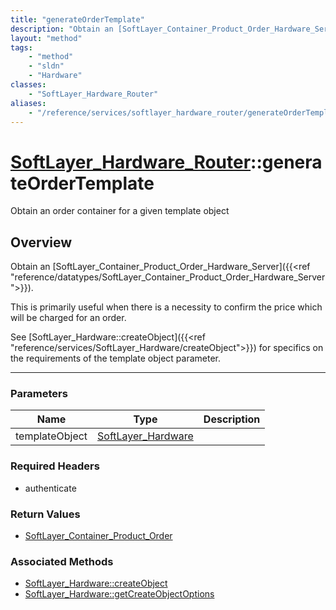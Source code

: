 ```yaml
---
title: "generateOrderTemplate"
description: "Obtain an [SoftLayer_Container_Product_Order_Hardware_Server]({{<ref 'reference/datatypes/SoftLayer_Container_Product_Or... "
layout: "method"
tags:
    - "method"
    - "sldn"
    - "Hardware"
classes:
    - "SoftLayer_Hardware_Router"
aliases:
    - "/reference/services/softlayer_hardware_router/generateOrderTemplate"
---
```

# [SoftLayer_Hardware_Router](/reference/services/SoftLayer_Hardware_Router)::generateOrderTemplate

Obtain an order container for a given template object


## Overview 

Obtain an [SoftLayer_Container_Product_Order_Hardware_Server]({{<ref "reference/datatypes/SoftLayer_Container_Product_Order_Hardware_Server">}}). 


This is primarily useful when there is a necessity to confirm the price which will be charged for an order. 


See [SoftLayer_Hardware::createObject]({{<ref "reference/services/SoftLayer_Hardware/createObject">}}) for specifics on the requirements of the template object parameter. 

-----

### Parameters 
|Name | Type | Description |
| --- | --- | --- |
|templateObject| <a href='/reference/datatypes/SoftLayer_Hardware'>SoftLayer_Hardware </a>| |


### Required Headers
* authenticate


### Return Values
* <a href='/reference/datatypes/SoftLayer_Container_Product_Order'>SoftLayer_Container_Product_Order </a>


### Associated Methods

*  [SoftLayer_Hardware::createObject](/reference/services/SoftLayer_Hardware/createObject )
*  [SoftLayer_Hardware::getCreateObjectOptions](/reference/services/SoftLayer_Hardware/getCreateObjectOptions )





